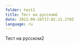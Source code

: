 ```yaml
---
folder: test2
title: Тест на русском2
date: 2022-09-26T17:02:21.270Z
language: ru
---
```

Тест на русском2